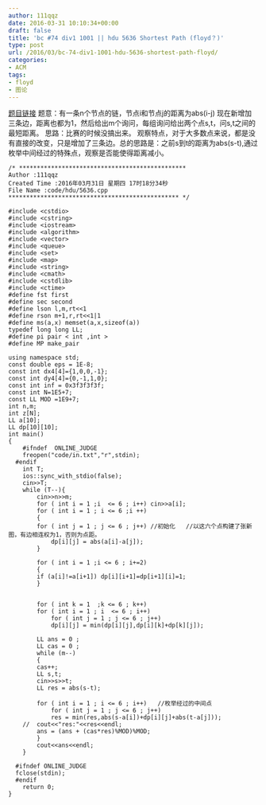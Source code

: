 ```yaml
---
author: 111qqz
date: 2016-03-31 10:10:34+00:00
draft: false
title: 'bc #74 div1 1001 || hdu 5636 Shortest Path (floyd？)'
type: post
url: /2016/03/bc-74-div1-1001-hdu-5636-shortest-path-floyd/
categories:
- ACM
tags:
- floyd
- 图论
---
```


[题目链接](http://acm.hdu.edu.cn/showproblem.php?pid=5636)
题意：有一条n个节点的链，节点i和节点j的距离为abs(i-j)
现在新增加三条边，距离也都为1，然后给出m个询问，每组询问给出两个点s,t，问s,t之间的最短距离。
思路：比赛的时候没搞出来。 观察特点，对于大多数点来说，都是没有直接的改变，只是增加了三条边。总的思路是：之前s到t的距离为abs(s-t),通过枚举中间经过的特殊点，观察是否能使得距离减小。



    
    /* ***********************************************
    Author :111qqz
    Created Time :2016年03月31日 星期四 17时18分34秒
    File Name :code/hdu/5636.cpp
    ************************************************ */
    
    #include <cstdio>
    #include <cstring>
    #include <iostream>
    #include <algorithm>
    #include <vector>
    #include <queue>
    #include <set>
    #include <map>
    #include <string>
    #include <cmath>
    #include <cstdlib>
    #include <ctime>
    #define fst first
    #define sec second
    #define lson l,m,rt<<1
    #define rson m+1,r,rt<<1|1
    #define ms(a,x) memset(a,x,sizeof(a))
    typedef long long LL;
    #define pi pair < int ,int >
    #define MP make_pair
    
    using namespace std;
    const double eps = 1E-8;
    const int dx4[4]={1,0,0,-1};
    const int dy4[4]={0,-1,1,0};
    const int inf = 0x3f3f3f3f;
    const int N=1E5+7;
    const LL MOD =1E9+7;
    int n,m;
    int z[N];
    LL a[10];
    LL dp[10][10];
    int main()
    {
    	#ifndef  ONLINE_JUDGE 
    	freopen("code/in.txt","r",stdin);
      #endif
    	int T;
    	ios::sync_with_stdio(false);
    	cin>>T;
    	while (T--){
    	    cin>>n>>m;
    	    for ( int i = 1 ;i  <= 6 ; i++) cin>>a[i];
    	    for ( int i = 1 ; i <= 6 ;i ++)
    	    {
    		for ( int j = 1 ; j <= 6 ; j++) //初始化   //以这六个点构建了张新图，有边相连权为1，否则为点距。
    		    dp[i][j] = abs(a[i]-a[j]);
    	    }
    
    	    for ( int i = 1 ;i <= 6 ; i+=2)
    	    {
    		if (a[i]!=a[i+1]) dp[i][i+1]=dp[i+1][i]=1;
    	    }
    
    
    	    for ( int k = 1  ;k <= 6 ; k++)
    		for ( int i = 1 ; i  <= 6 ; i++)
    		    for ( int j = 1 ; j <= 6 ; j++)
    			dp[i][j] = min(dp[i][j],dp[i][k]+dp[k][j]);
    
    	    LL ans = 0 ;
    	    LL cas = 0 ;
    	    while (m--)
    	    {
    		cas++;
    		LL s,t;
    		cin>>s>>t;
    		LL res = abs(s-t);
    
    		for ( int i = 1 ; i <= 6 ; i++)   //枚举经过的中间点 
    		    for ( int j = 1 ; j <= 6 ; j++)
    			res = min(res,abs(s-a[i])+dp[i][j]+abs(t-a[j]));
        //	cout<<"res:"<<res<<endl;
    		ans = (ans + (cas*res)%MOD)%MOD;
    	    }
    	    cout<<ans<<endl;
    	}
    
      #ifndef ONLINE_JUDGE  
      fclose(stdin);
      #endif
        return 0;
    }
    



